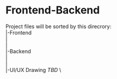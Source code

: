 # Frontend-Backend
Project files will be sorted by this direcrory: \
|-Frontend \
| \
| \
|-Backend \
| \
| \
|-UI/UX Drawing *TBD* \
